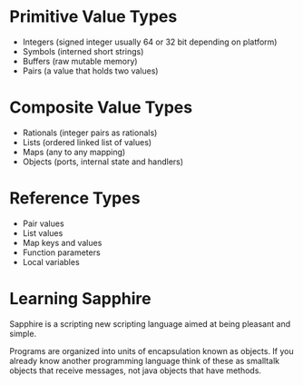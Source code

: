 # Primitive Value Types

- Integers (signed integer usually 64 or 32 bit depending on platform)
- Symbols (interned short strings)
- Buffers (raw mutable memory)
- Pairs (a value that holds two values)

# Composite Value Types

- Rationals (integer pairs as rationals)
- Lists (ordered linked list of values)
- Maps (any to any mapping)
- Objects (ports, internal state and handlers)

# Reference Types

- Pair values
- List values
- Map keys and values
- Function parameters
- Local variables

# Learning Sapphire

Sapphire is a scripting new scripting language aimed at being pleasant and simple.

Programs are organized into units of encapsulation known as objects.  If you
already know another programming language think of these as smalltalk objects
that receive messages, not java objects that have methods.
